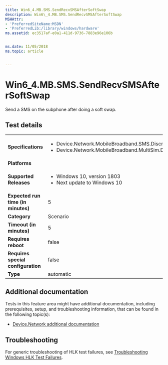 ```yaml
---
title: Win6_4.MB.SMS.SendRecvSMSAfterSoftSwap
description: Win6\_4.MB.SMS.SendRecvSMSAfterSoftSwap
MSHAttr:
- 'PreferredSiteName:MSDN'
- 'PreferredLib:/library/windows/hardware'
ms.assetid: ec3517af-e0a1-411d-9736-7883e96e106b


ms.date: 11/05/2018
ms.topic: article


---
```


# Win6_4.MB.SMS.SendRecvSMSAfterSoftSwap


Send a SMS on the subphone after doing a soft swap.

## Test details

|||
|---|---|
| **Specifications**  | <ul><li>Device.Network.MobileBroadband.SMS.Discretional</li><li>Device.Network.MobileBroadband.MultiSim.Discretional</li></ul> |  
| **Platforms**   | <ul></ul> |
| **Supported Releases** | <ul><li>Windows 10, version 1803</li><li>Next update to Windows 10</li></ul> |
|**Expected run time (in minutes)**| 5 |
|**Category**| Scenario |
|**Timeout (in minutes)**| 5 |
|**Requires reboot**| false |
|**Requires special configuration**| false |
|**Type**| automatic |



## <span id="Additional_documentation"></span><span id="additional_documentation"></span><span id="ADDITIONAL_DOCUMENTATION"></span>Additional documentation


Tests in this feature area might have additional documentation, including prerequisites, setup, and troubleshooting information, that can be found in the following topic(s):

-   [Device.Network additional documentation](device-network-additional-documentation.md)

## <span id="Troubleshooting"></span><span id="troubleshooting"></span><span id="TROUBLESHOOTING"></span>Troubleshooting


For generic troubleshooting of HLK test failures, see [Troubleshooting Windows HLK Test Failures](../user/troubleshooting-windows-hlk-test-failures.md).










